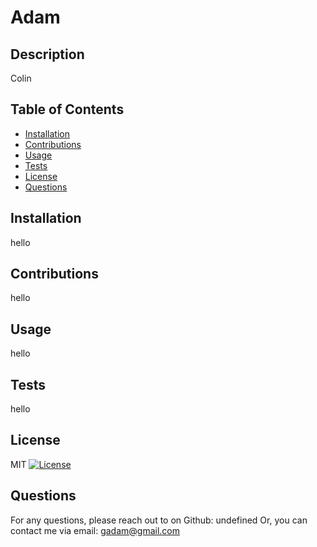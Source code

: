 
# Adam

## Description
Colin

## Table of Contents
- [Installation](#Installation)
- [Contributions](#Contributions)
- [Usage](#Usage)
- [Tests](#Tests)
- [License](#License)
- [Questions](#Questions)

## Installation
hello

## Contributions
hello

## Usage
hello

## Tests
hello

## License
MIT
[![License](https://img.shields.io/badge/License-MIT-red.svg)](https://opensource.org/licenses/MIT)

## Questions
For any questions, please reach out to on Github: undefined
Or, you can contact me via email: gadam@gmail.com
